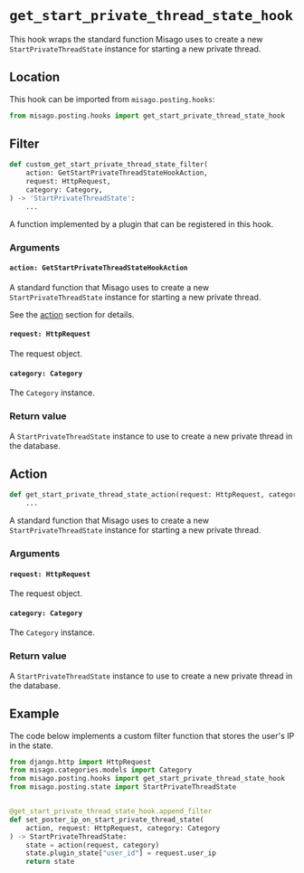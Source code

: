 # `get_start_private_thread_state_hook`

This hook wraps the standard function Misago uses to create a new `StartPrivateThreadState` instance for starting a new private thread.


## Location

This hook can be imported from `misago.posting.hooks`:

```python
from misago.posting.hooks import get_start_private_thread_state_hook
```


## Filter

```python
def custom_get_start_private_thread_state_filter(
    action: GetStartPrivateThreadStateHookAction,
    request: HttpRequest,
    category: Category,
) -> 'StartPrivateThreadState':
    ...
```

A function implemented by a plugin that can be registered in this hook.


### Arguments

#### `action: GetStartPrivateThreadStateHookAction`

A standard function that Misago uses to create a new `StartPrivateThreadState` instance for starting a new private thread.

See the [action](#action) section for details.


#### `request: HttpRequest`

The request object.


#### `category: Category`

The `Category` instance.


### Return value

A `StartPrivateThreadState` instance to use to create a new private thread in the database.


## Action

```python
def get_start_private_thread_state_action(request: HttpRequest, category: Category) -> 'StartPrivateThreadState':
    ...
```

A standard function that Misago uses to create a new `StartPrivateThreadState` instance for starting a new private thread.


### Arguments

#### `request: HttpRequest`

The request object.


#### `category: Category`

The `Category` instance.


### Return value

A `StartPrivateThreadState` instance to use to create a new private thread in the database.


## Example

The code below implements a custom filter function that stores the user's IP in the state.

```python
from django.http import HttpRequest
from misago.categories.models import Category
from misago.posting.hooks import get_start_private_thread_state_hook
from misago.posting.state import StartPrivateThreadState


@get_start_private_thread_state_hook.append_filter
def set_poster_ip_on_start_private_thread_state(
    action, request: HttpRequest, category: Category
) -> StartPrivateThreadState:
    state = action(request, category)
    state.plugin_state["user_id"] = request.user_ip
    return state
```